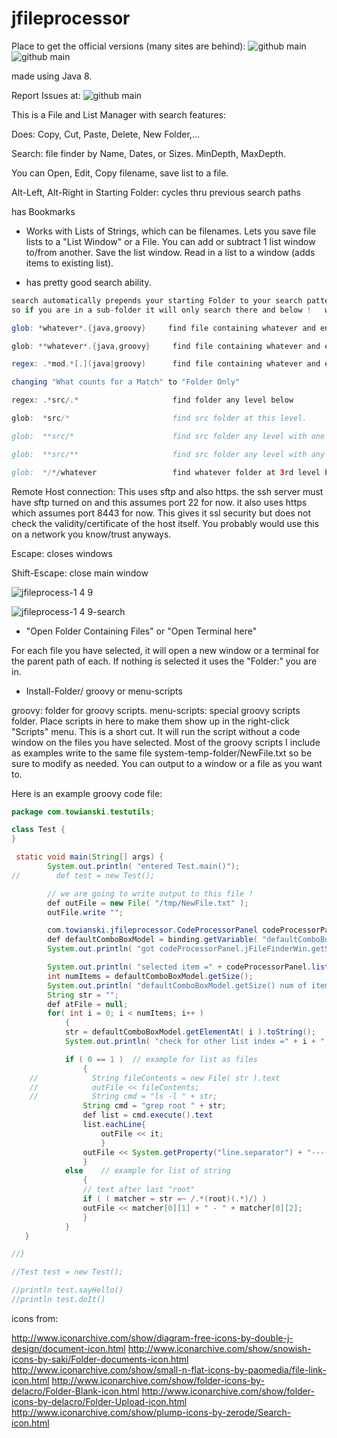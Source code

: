 # jfileprocessor

Place to get the official versions (many sites are behind):
![github main](https://github.com/stant/jfileprocessorRest)
![github main](https://github.com/stant/jfileprocessorRest/releases)

made using Java 8.

Report Issues at:  ![github main](https://github.com/stant/jfileprocessorRest/issues)

This is a File and List Manager with search features: 

Does: Copy, Cut, Paste, Delete, New Folder,...

Search:
file finder by Name, Dates, or Sizes. MinDepth, MaxDepth.

You can Open, Edit, Copy filename, save list to a file.

Alt-Left, Alt-Right in Starting Folder: cycles thru previous search paths

has Bookmarks

* Works with Lists of Strings, which can be filenames.
Lets you save file lists to a "List Window" or a File.
You can add or subtract 1 list window to/from another.
Save the list window.
Read in a list to a window (adds items to existing list).

* has pretty good search ability.

```java
search automatically prepends your starting Folder to your search pattern
so if you are in a sub-folder it will only search there and below !   watch for this if you do not find what you think.

glob: *whatever*.{java,groovy}     find file containing whatever and ending in .java or .groovy

glob: **whatever*.{java,groovy}     find file containing whatever and ending in .java or .groovy in any sub-folder level.

regex: .*mod.*[.](java|groovy)      find file containing whatever and ending in .java or .groovy in any sub-folder level. note [.] as \. does not work.

changing "What counts for a Match" to "Folder Only"

regex: .*src/.*                     find folder any level below

glob:  *src/*                       find src folder at this level.

glob:  **src/*                      find src folder any level with one sub-folder like ...../src/com

glob:  **src/**                     find src folder any level with any sub-folders like ...../src......

glob:  */*/whatever                 find whatever folder at 3rd level below starting folder
```


Remote Host connection:  This uses sftp and also https. 
the ssh server must have sftp turned on and this assumes port 22 for now.
it also uses https which assumes port 8443 for now. This gives it ssl security but does not check the validity/certificate of the host itself. You probably would use this on a network you know/trust anyways.


Escape: closes windows

Shift-Escape: close main window

![jfileprocess-1 4 9](https://user-images.githubusercontent.com/1928413/29250295-63377776-800e-11e7-93d8-53a006ddeb2d.png)

![jfileprocess-1 4 9-search](https://user-images.githubusercontent.com/1928413/29250304-7ed32dea-800e-11e7-80dc-baefc0c47cb3.png)

* "Open Folder Containing Files" or "Open Terminal here" 

For each file you have selected, it will open a new window or a terminal
for the parent path of each.
If nothing is selected it uses the "Folder:" you are in.

* Install-Folder/   groovy   or   menu-scripts

groovy: folder for groovy scripts. 
menu-scripts: special groovy scripts folder. Place scripts in here to make them show up in the right-click "Scripts" menu.
This is a short cut. It will run the script without a code window on the files you have selected.
Most of the groovy scripts I include as examples write to the same file system-temp-folder/NewFile.txt so be sure to modify as needed.
You can output to a window or a file as you want to.

Here is an example groovy code file:

```java
package com.towianski.testutils;

class Test {
}

 static void main(String[] args) {
        System.out.println( "entered Test.main()");
//        def test = new Test();

        // we are going to write output to this file !
        def outFile = new File( "/tmp/NewFile.txt" );
        outFile.write "";

        com.towianski.jfileprocessor.CodeProcessorPanel codeProcessorPanel = binding.getVariable( "codeProcessorPanel" );
        def defaultComboBoxModel = binding.getVariable( "defaultComboBoxModel" );
        System.out.println( "got codeProcessorPanel.jFileFinderWin.getStartingFolder() =" + codeProcessorPanel.jFileFinderWin.getStartingFolder() + "=" );

        System.out.println( "selected item =" + codeProcessorPanel.listOfLists.getSelectedItem() + "=" );
        int numItems = defaultComboBoxModel.getSize();
        System.out.println( "defaultComboBoxModel.getSize() num of items =" + numItems + "=" );
        String str = "";
        def atFile = null;
        for( int i = 0; i < numItems; i++ )
            {
            str = defaultComboBoxModel.getElementAt( i ).toString();
            System.out.println( "check for other list index =" + i + "   str =" + str + "=" );

            if ( 0 == 1 )  // example for list as files
                {
    //            String fileContents = new File( str ).text
    //            outFile << fileContents;
    //            String cmd = "ls -l " + str;
                String cmd = "grep root " + str;
                def list = cmd.execute().text
                list.eachLine{
                    outFile << it;
                    }
                outFile << System.getProperty("line.separator") + "-------------------------------------" + System.getProperty("line.separator");
                }
            else    // example for list of string
                {
                // text after last "root"
                if ( ( matcher = str =~ /.*(root)(.*)/) )
                outFile << matcher[0][1] + " - " + matcher[0][2];
                }
            }
   }  

//}

//Test test = new Test();

//println test.sayHello() 
//println test.doIt() 
```

icons from:

http://www.iconarchive.com/show/diagram-free-icons-by-double-j-design/document-icon.html
http://www.iconarchive.com/show/snowish-icons-by-saki/Folder-documents-icon.html
http://www.iconarchive.com/show/small-n-flat-icons-by-paomedia/file-link-icon.html
http://www.iconarchive.com/show/folder-icons-by-delacro/Folder-Blank-icon.html
http://www.iconarchive.com/show/folder-icons-by-delacro/Folder-Upload-icon.html
http://www.iconarchive.com/show/plump-icons-by-zerode/Search-icon.html
